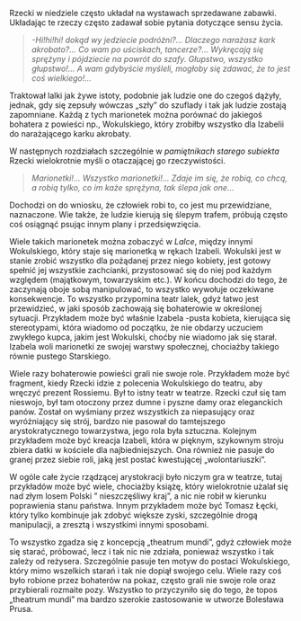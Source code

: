 Rzecki w niedziele często układał na wystawach sprzedawane zabawki. Układając te rzeczy często zadawał sobie pytania dotyczące sensu życia.
>*-Hi!hi!hi! dokąd wy jedziecie podróżni?... Dlaczego narażasz kark akrobato?... Co wam po uściskach, tancerze?... Wykręcają się sprężyny i pójdziecie na powrót do szafy. Głupstwo, wszystko głupstwo!... A wam gdybyście myśleli, mogłoby się zdawać, że to jest coś wielkiego!...* 

Traktował lalki jak żywe istoty, podobnie jak ludzie one do czegoś dążyły, jednak, gdy się zepsuły wówczas „szły” do szuflady i tak jak ludzie zostają zapomniane. Każdą z tych marionetek można porównać do jakiegoś bohatera z powieści np., Wokulskiego, który zrobiłby wszystko dla Izabelii do narażającego karku akrobaty.

W następnych rozdziałach szczególnie w *pamiętnikach starego subiekta* Rzecki wielokrotnie myśli o otaczającej go rzeczywistości. 
>*Marionetki!... Wszystko marionetki!... Zdaje im się, że robią, co chcą, a robią tylko, co im każe sprężyna, tak ślepa jak one…* 

Dochodzi on do wniosku, że człowiek robi to, co jest mu przewidziane, naznaczone. Wie także, że ludzie kierują się ślepym trafem, próbują często coś osiągnąć psując innym plany i przedsięwzięcia.

Wiele takich marionetek można zobaczyć w *Lalce*, między innymi Wokulskiego, który staje się marionetką w rękach Izabeli. Wokulski jest w stanie zrobić wszystko dla pożądanej przez niego kobiety, jest gotowy spełnić jej wszystkie zachcianki, przystosować się do niej pod każdym względem (majątkowym, towarzyskim etc.). W końcu dochodzi do tego, że zaczynają oboje sobą manipulować, to wszystko wywołuje oczekiwane konsekwencje. To wszystko przypomina teatr lalek, gdyż łatwo jest przewidzieć, w jaki sposób zachowają się bohaterowie w określonej sytuacji. Przykładem może być właśnie Izabela -pusta kobieta, kierująca się stereotypami, która wiadomo od początku, że nie obdarzy uczuciem zwykłego kupca, jakim jest Wokulski, choćby nie wiadomo jak się starał. Izabela woli marionetki ze swojej warstwy społecznej, chociażby takiego równie pustego Starskiego.

Wiele razy bohaterowie powieści grali nie swoje role. Przykładem może być fragment, kiedy Rzecki idzie z polecenia Wokulskiego do teatru, aby wręczyć prezent Rossiemu. Był to istny teatr w teatrze. Rzecki czuł się tam nieswojo, był tam otoczony przez dumne i pyszne damy oraz eleganckich panów. Został on wyśmiany przez wszystkich za niepasujący oraz wyróżniający się strój, bardzo nie pasował do tamtejszego arystokratycznego towarzystwa, jego rola była sztuczna. Kolejnym przykładem może być kreacja Izabeli, która w pięknym, szykownym stroju zbiera datki w kościele dla najbiedniejszych. Ona również nie pasuje do granej przez siebie roli, jaką jest postać kwestującej „wolontariuszki”.

W ogóle całe życie rządzącej arystokracji było niczym gra w teatrze, tutaj przykładów może być wiele, chociażby książę, który wielokrotnie użalał się nad złym losem Polski ” nieszczęśliwy kraj”, a nic nie robił w kierunku poprawienia stanu państwa. Innym przykładem może być Tomasz Łęcki, który tylko kombinuje jak zdobyć większe zyski, szczególnie drogą manipulacji, a zresztą i wszystkimi innymi sposobami.

To wszystko zgadza się z koncepcją „theatrum mundi”, gdyż człowiek może się starać, próbować, lecz i tak nic nie zdziała, ponieważ wszystko i tak zależy od reżysera. Szczególnie pasuje ten motyw do postaci Wokulskiego, który mimo wszelkich starań i tak nie dopiął swojego celu. Wiele razy coś było robione przez bohaterów na pokaz, często grali nie swoje role oraz przybierali rozmaite pozy. Wszystko to przyczyniło się do tego, że topos „theatrum mundi” ma bardzo szerokie zastosowanie w utworze Bolesława Prusa.